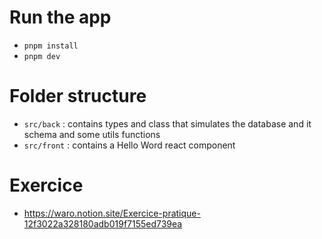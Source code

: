# Run the app

- `pnpm install`
- `pnpm dev`

# Folder structure

- `src/back` : contains types and class that simulates the database and it schema and some utils functions
- `src/front` : contains a Hello Word react component

# Exercice

- https://waro.notion.site/Exercice-pratique-12f3022a328180adb019f7155ed739ea
